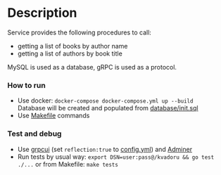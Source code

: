 # Description
Service provides the following procedures to call: 
* getting a list of books by author name 
* getting a list of authors by book title

MySQL is used as a database, gRPC is used as a protocol.

### How to run
* Use docker: `docker-compose docker-compose.yml up --build`
  <br>Database will be created and populated from [database/init.sql](https://github.com/s-vvardenfell/BooksStorage/blob/main/database/init.sql)<br>
* Use [Makefile](https://github.com/s-vvardenfell/BooksStorage/blob/main/Makefile) commands

### Test and debug
* Use [grpcui](https://hub.docker.com/r/wongnai/grpcui) 
(set `reflection:true` to [config.yml](https://github.com/s-vvardenfell/BooksStorage/blob/main/resources/config.yml)) and [Adminer](https://hub.docker.com/_/adminer/)
* Run tests by usual way: `export DSN=user:pass@/kvadoru && go test ./...` or from Makefile: `make tests`

